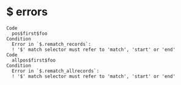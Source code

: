 # $ errors

    Code
      pos$first$foo
    Condition
      Error in `$.rematch_records`:
      ! '$' match selector must refer to 'match', 'start' or 'end'
    Code
      allpos$first$foo
    Condition
      Error in `$.rematch_allrecords`:
      ! '$' match selector must refer to 'match', 'start' or 'end'

